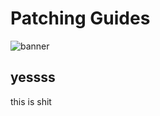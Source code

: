 # Patching Guides
![banner](https://static.wikia.nocookie.net/heroes-and-villain/images/e/e0/Peter_Griffin_%281%29.png/revision/latest?cb=20220715201743)


## yessss

this is shit
